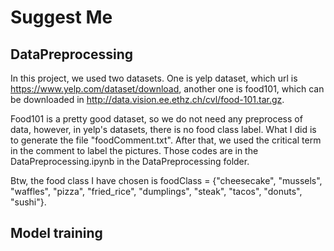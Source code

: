 # Suggest Me
## DataPreprocessing

In this project, we used two datasets. One is yelp dataset, which url is https://www.yelp.com/dataset/download, another one is food101, which can be downloaded in http://data.vision.ee.ethz.ch/cvl/food-101.tar.gz.

Food101 is a pretty good dataset, so we do not need any preprocess of data, however, in yelp's datasets, there is no food class label. What I did is to generate the file "foodComment.txt". After that, we used the critical term in the comment to label the pictures. Those codes are in the DataPreprocessing.ipynb in the DataPreprocessing folder.

Btw, the food class I have chosen is foodClass = {"cheesecake", "mussels", "waffles", "pizza", "fried_rice", "dumplings",  "steak", "tacos", "donuts", "sushi"}.



## Model training



